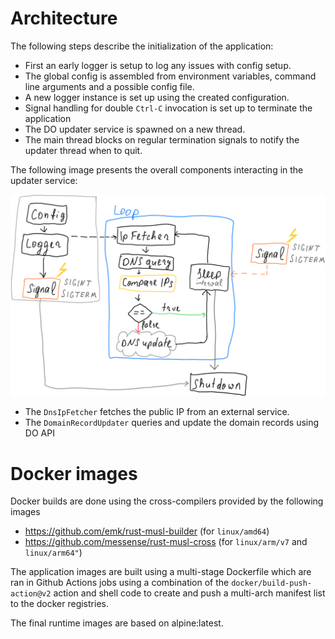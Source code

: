 # Architecture

The following steps describe the initialization of the application:

* First an early logger is setup to log any issues with config setup.
* The global config is assembled from environment variables, command line arguments
  and a possible config file.
* A new logger instance is set up using the created configuration.
* Signal handling for double `Ctrl-C` invocation is set up to terminate the
  application
* The DO updater service is spawned on a new thread.
* The main thread blocks on regular termination signals to notify the updater
  thread when to quit.

  
The following image presents the overall components interacting in the 
updater service:

![](./docs/architecture.png)

* The `DnsIpFetcher` fetches the public IP from an external service.
* The `DomainRecordUpdater` queries and update the domain records using DO API

# Docker images

Docker builds are done using the cross-compilers provided by the following images

* https://github.com/emk/rust-musl-builder (for `linux/amd64`)
* https://github.com/messense/rust-musl-cross (for `linux/arm/v7` and `linux/arm64"`)

The application images are built using a multi-stage Dockerfile which are ran in
Github Actions jobs using a combination of the `docker/build-push-action@v2` action 
and shell code to create and push a multi-arch manifest list to the docker registries.

The final runtime images are based on alpine:latest.
